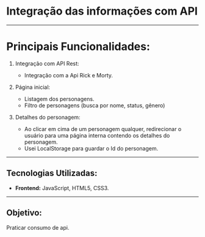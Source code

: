 # Integração das informações com API

--------

# Principais Funcionalidades:


1. Integração com API Rest:
    - Integração com a Api Rick e Morty.

      
2. Página inicial:
    - Listagem dos personagens.
    - Filtro de personagens (busca por nome, status, gênero)

  
4. Detalhes do personagem:
    - Ao clicar em cima de um personagem qualquer, redirecionar o usuário para uma página interna contendo os detalhes do personagem.
    - Usei LocalStorage para guardar o Id do personagem.
      
--------

## Tecnologias Utilizadas:
- **Frontend:** JavaScript, HTML5, CSS3.

--------

## Objetivo:
Praticar consumo de api.
